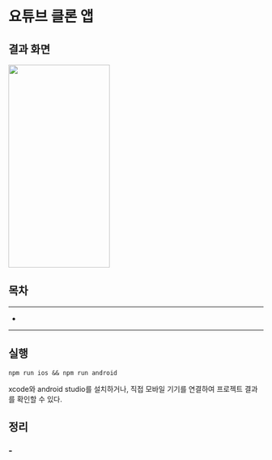 # 요튜브 클론 앱

## 결과 화면

<img src="" width="200" height="400">

## 목차

---

- [](#)

---

## 실행

```
npm run ios && npm run android
```

xcode와 android studio를 설치하거나, 직접 모바일 기기를 연결하여 프로젝트 결과를 확인할 수 있다.

## 정리

### -
